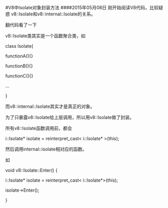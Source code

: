 #V8中Isolate对象封装方法 
####2015年05月08日
刚开始阅读V8代码，比较疑惑
v8::Isolate和v8::internal::Isolate的关系。

翻代码看了一下

v8::Isolate类其实是一个函数聚合类，如

class Isolate{

functionA(){}

functionB(){}

functionC(){}

...

}

而v8::internal::Isolate其实才是真正的对象。

为了只暴露v8::Isolate给上层调用，所以用v8::Isolate做了封装。

所有v8::Isolate函数调用前，都会

  i::Isolate* isolate = reinterpret_cast< i::Isolate* >(this);                                                                                                            
  
  然后调用internal::isolate相对应的函数。
  
  如
  
  void v8::Isolate::Enter() {       
                   
 i::Isolate* isolate = reinterpret_cast< i::Isolate*>(this);                
 
 isolate->Enter();    
 
}  
